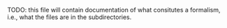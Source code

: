 
TODO: this file will contain documentation of what consitutes a formalism, i.e., what the files are in the subdirectories.
